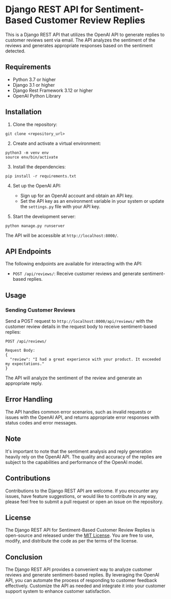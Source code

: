 # Django REST API for Sentiment-Based Customer Review Replies

This is a Django REST API that utilizes the OpenAI API to generate replies to customer reviews sent via email. The API analyzes the sentiment of the reviews and generates appropriate responses based on the sentiment detected.

## Requirements

- Python 3.7 or higher
- Django 3.1 or higher
- Django Rest Framework 3.12 or higher
- OpenAI Python Library

## Installation

1. Clone the repository:

```
git clone <repository_url>
```

2. Create and activate a virtual environment:

```
python3 -m venv env
source env/bin/activate
```

3. Install the dependencies:

```
pip install -r requirements.txt
```

4. Set up the OpenAI API:

   - Sign up for an OpenAI account and obtain an API key.
   - Set the API key as an environment variable in your system or update the `settings.py` file with your API key.

5. Start the development server:

```
python manage.py runserver
```

The API will be accessible at `http://localhost:8000/`.

## API Endpoints

The following endpoints are available for interacting with the API:

- `POST /api/reviews/`: Receive customer reviews and generate sentiment-based replies.

## Usage

### Sending Customer Reviews

Send a POST request to `http://localhost:8000/api/reviews/` with the customer review details in the request body to receive sentiment-based replies:

```
POST /api/reviews/

Request Body:
{
  "review": "I had a great experience with your product. It exceeded my expectations."
}
```

The API will analyze the sentiment of the review and generate an appropriate reply.

## Error Handling

The API handles common error scenarios, such as invalid requests or issues with the OpenAI API, and returns appropriate error responses with status codes and error messages.

## Note

It's important to note that the sentiment analysis and reply generation heavily rely on the OpenAI API. The quality and accuracy of the replies are subject to the capabilities and performance of the OpenAI model.

## Contributions

Contributions to the Django REST API are welcome. If you encounter any issues, have feature suggestions, or would like to contribute in any way, please feel free to submit a pull request or open an issue on the repository.

## License

The Django REST API for Sentiment-Based Customer Review Replies is open-source and released under the [MIT License](LICENSE). You are free to use, modify, and distribute the code as per the terms of the license.

## Conclusion

The Django REST API provides a convenient way to analyze customer reviews and generate sentiment-based replies. By leveraging the OpenAI API, you can automate the process of responding to customer feedback effectively. Customize the API as needed and integrate it into your customer support system to enhance customer satisfaction.
